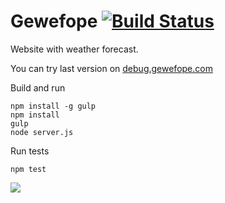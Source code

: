 Gewefope [![Build Status](https://travis-ci.org/gewefope/gewefope.svg?branch=master)](https://travis-ci.org/gewefope/gewefope)
========

Website with weather forecast.

You can try last version on [debug.gewefope.com](http://debug.gewefope.com)

Build and run
```
npm install -g gulp
npm install
gulp
node server.js
```

Run tests
```
npm test
```


![ ](http://mc.yandex.ru/watch/22140653)
